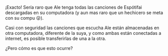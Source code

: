 ¡Exacto! Sería raro que Ale tenga todas las canciones de Espótifai descargadas en su computadora (y aun mas raro que un hechicero se meta con su compu :stuck_out_tongue_winking_eye:). 

Casi con seguridad las canciones que escucha Ale están almacenadas en otra computadora, diferente de la suya, y como ambas están conectadas a internet, es posible transferirlas de una a la otra. 

¿Pero cómo es que esto ocurre? 
